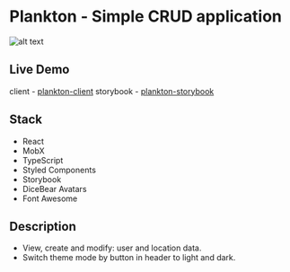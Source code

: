 # Plankton - Simple CRUD application

![alt text](https://i.ibb.co/0fMfzn6/Screenshot-20211004-221339.png)

## Live Demo

client - [plankton-client](https://plankton-client.herokuapp.com/)
storybook - [plankton-storybook](https://plankton-storybook.herokuapp.com/)

## Stack

- React
- MobX
- TypeScript
- Styled Components
- Storybook
- DiceBear Avatars
- Font Awesome

## Description

- View, сreate and modify: user and location data.
- Switch theme mode by button in header to light and dark.

